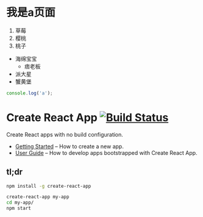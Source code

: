 # 我是a页面

1. 草莓
2. 樱桃
3. 桃子


- 海绵宝宝
  - 痞老板
- 派大星
- 蟹黄堡


```js
console.log('a');
```

# Create React App [![Build Status](https://travis-ci.org/facebookincubator/create-react-app.svg?branch=master)](https://travis-ci.org/facebookincubator/create-react-app)

Create React apps with no build configuration.

* [Getting Started](#getting-started) – How to create a new app.
* [User Guide](https://github.com/facebookincubator/create-react-app/blob/master/template/README.md) – How to develop apps bootstrapped with Create React App.

## tl;dr

```sh
npm install -g create-react-app

create-react-app my-app
cd my-app/
npm start

```
